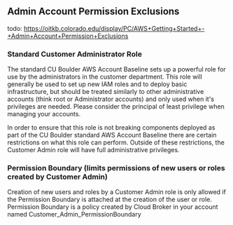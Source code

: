 ## Admin Account Permission Exclusions

todo: https://oitkb.colorado.edu/display/PC/AWS+Getting+Started+-+Admin+Account+Permission+Exclusions

### Standard Customer Administrator Role

The standard CU Boulder AWS Account Baseline sets up a powerful role for use by the administrators in the customer department.
This role will generally be used to set up new IAM roles and to deploy basic infrastructure, but should be treated similarly to other administrative accounts (think root or Administrator accounts) and only used when it's privileges are needed.
Please consider the principal of least privilege when managing your accounts.

In order to ensure that this role is not breaking components deployed as part of the CU Boulder standard AWS Account Baseline there are certain restrictions on what this role can perform.
Outside of these restrictions, the Customer Admin role will have full administrative privileges.


### Permission Boundary (limits permissions of new users or roles created by Customer Admin)

Creation of new users and roles by a Customer Admin role is only allowed if the Permission Boundary is attached at the creation of the user or role.
Permission Boundary is a policy created by Cloud Broker in your account named Customer_Admin_PermissionBoundary

